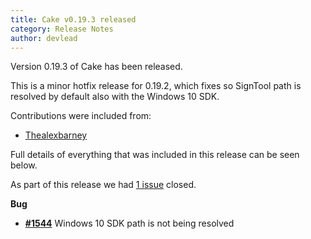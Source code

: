 ```yaml
---
title: Cake v0.19.3 released
category: Release Notes
author: devlead
---
```


Version 0.19.3 of Cake has been released.

This is a minor hotfix release for 0.19.2, which fixes so SignTool path is resolved by default also with the Windows 10 SDK.

Contributions were included from:

- [Thealexbarney](https://github.com/Thealexbarney)

Full details of everything that was included in this release can be seen below.

<!--excerpt-->

As part of this release we had [1 issue](https://github.com/cake-build/cake/issues?milestone=37&state=closed) closed.


__Bug__

- [__#1544__](https://github.com/cake-build/cake/issues/1544) Windows 10 SDK path is not being resolved
